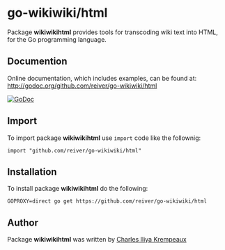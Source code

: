# go-wikiwiki/html

Package **wikiwikihtml** provides tools for transcoding wiki text into HTML, for the Go programming language.

## Documention

Online documentation, which includes examples, can be found at: http://godoc.org/github.com/reiver/go-wikiwiki/html

[![GoDoc](https://godoc.org/github.com/reiver/go-wikiwiki/html?status.svg)](https://godoc.org/github.com/reiver/go-wikiwiki/html)

## Import

To import package **wikiwikihtml** use `import` code like the follownig:
```
import "github.com/reiver/go-wikiwiki/html"
```

## Installation

To install package **wikiwikihtml** do the following:
```
GOPROXY=direct go get https://github.com/reiver/go-wikiwiki/html
```

## Author

Package **wikiwikihtml** was written by [Charles Iliya Krempeaux](http://reiver.link)
